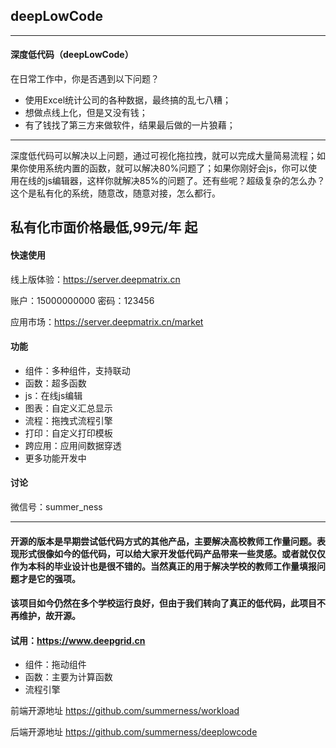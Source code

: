## deepLowCode
----
#### 深度低代码（deepLowCode）
在日常工作中，你是否遇到以下问题？

 - 使用Excel统计公司的各种数据，最终搞的乱七八糟；
 - 想做点线上化，但是又没有钱；
 - 有了钱找了第三方来做软件，结果最后做的一片狼藉；
--- 
 深度低代码可以解决以上问题，通过可视化拖拉拽，就可以完成大量简易流程；如果你使用系统内置的函数，就可以解决80%问题了；如果你刚好会js，你可以使用在线的js编辑器，这样你就解决85%的问题了。还有些呢？超级复杂的怎么办？这个是私有化的系统，随意改，随意对接，怎么都行。
 
**私有化市面价格最低,99元/年 起**
---
#### 快速使用
线上版体验：<https://server.deepmatrix.cn>

账户：15000000000 密码：123456

应用市场：<https://server.deepmatrix.cn/market>

#### 功能

 - 组件：多种组件，支持联动
 - 函数：超多函数
 - js：在线js编辑
 - 图表：自定义汇总显示
 - 流程：拖拽式流程引擎
 - 打印：自定义打印模板
 - 跨应用：应用间数据穿透
 - 更多功能开发中

#### 讨论
微信号：summer_ness

--------

#### 开源的版本是早期尝试低代码方式的其他产品，主要解决高校教师工作量问题。表现形式很像如今的低代码，可以给大家开发低代码产品带来一些灵感。或者就仅仅作为本科的毕业设计也是很不错的。当然真正的用于解决学校的教师工作量填报问题才是它的强项。
#### 该项目如今仍然在多个学校运行良好，但由于我们转向了真正的低代码，此项目不再维护，故开源。
#### 试用：<https://www.deepgrid.cn>

- 组件：拖动组件
- 函数：主要为计算函数
- 流程引擎

前端开源地址 <https://github.com/summerness/workload>

后端开源地址 <https://github.com/summerness/deeplowcode>


